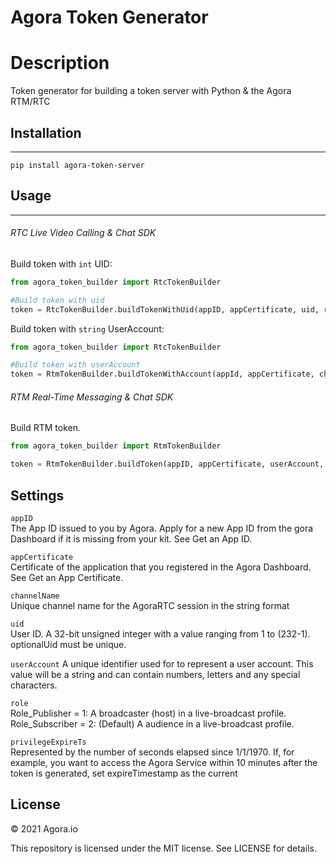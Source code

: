 # Agora Token Generator


# Description 
Token generator for building a token server with Python & the Agora RTM/RTC

## Installation
------------

```pip install agora-token-server```

## Usage
------------

###### RTC Live Video Calling & Chat SDK

Build token with `int` UID:
```python
from agora_token_builder import RtcTokenBuilder

#Build token with uid
token = RtcTokenBuilder.buildTokenWithUid(appID, appCertificate, uid, role, privilegeExpiredTs)
```
Build token with `string` UserAccount:
```python
from agora_token_builder import RtcTokenBuilder

#Build token with userAccount
token = RtmTokenBuilder.buildTokenWithAccount(appId, appCertificate, channelName, account, role, privilegeExpiredTs)
```

###### RTM Real-Time Messaging & Chat SDK
Build RTM token.
```python
from agora_token_builder import RtmTokenBuilder

token = RtmTokenBuilder.buildToken(appID, appCertificate, userAccount, role, privilegeExpiredTs)
```



## Settings

```appID```
<br>
The App ID issued to you by Agora. Apply for a new App ID from the gora Dashboard if it is missing from your kit. See Get an App ID.

```appCertificate```
<br>
	Certificate of the application that you registered in the Agora Dashboard. See Get an App Certificate.

```channelName```
<br>
Unique channel name for the AgoraRTC session in the string format

```uid```
<br>
User ID. A 32-bit unsigned integer with a value ranging from 1 to (232-1). optionalUid must be unique.

```userAccount```
A unique identifier used for to represent a user account. This value will be a string and can contain numbers, letters and any special characters.  

```role```
<br>
Role_Publisher = 1: A broadcaster (host) in a live-broadcast profile. Role_Subscriber = 2: (Default) A audience in a live-broadcast profile.

```privilegeExpireTs```
<br>
Represented by the number of seconds elapsed since 1/1/1970. If, for example, you want to access the Agora Service within 10 minutes after the token is generated, set expireTimestamp as the current


## License

© 2021 Agora.io

This repository is licensed under the MIT license. See LICENSE for details.
